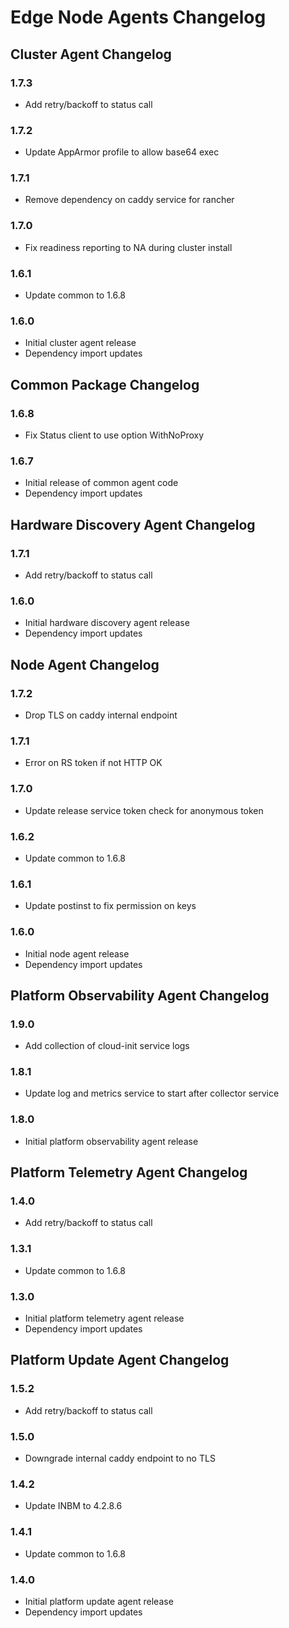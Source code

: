 <!---
  SPDX-FileCopyrightText: (C) 2025 Intel Corporation
  SPDX-License-Identifier: Apache-2.0
-->
# Edge Node Agents Changelog

## Cluster Agent Changelog

### 1.7.3
- Add retry/backoff to status call

### 1.7.2
- Update AppArmor profile to allow base64 exec

### 1.7.1
- Remove dependency on caddy service for rancher

### 1.7.0
- Fix readiness reporting to NA during cluster install

### 1.6.1
- Update common to 1.6.8

### 1.6.0
- Initial cluster agent release
- Dependency import updates

## Common Package Changelog

### 1.6.8
- Fix Status client to use option WithNoProxy

### 1.6.7
- Initial release of common agent code
- Dependency import updates

## Hardware Discovery Agent Changelog

### 1.7.1
- Add retry/backoff to status call

### 1.6.0
- Initial hardware discovery agent release
- Dependency import updates

## Node Agent Changelog

### 1.7.2
- Drop TLS on caddy internal endpoint

### 1.7.1
- Error on RS token if not HTTP OK

### 1.7.0
- Update release service token check for anonymous token

### 1.6.2
- Update common to 1.6.8

### 1.6.1
- Update postinst to fix permission on keys

### 1.6.0
- Initial node agent release
- Dependency import updates

## Platform Observability Agent Changelog

### 1.9.0
- Add collection of cloud-init service logs

### 1.8.1
- Update log and metrics service to start after collector service

### 1.8.0
- Initial platform observability agent release

## Platform Telemetry Agent Changelog

### 1.4.0
- Add retry/backoff to status call

### 1.3.1
- Update common to 1.6.8

### 1.3.0
- Initial platform telemetry agent release
- Dependency import updates

## Platform Update Agent Changelog

### 1.5.2
- Add retry/backoff to status call

### 1.5.0
- Downgrade internal caddy endpoint to no TLS

### 1.4.2
- Update INBM to 4.2.8.6

### 1.4.1
- Update common to 1.6.8

### 1.4.0
- Initial platform update agent release
- Dependency import updates
